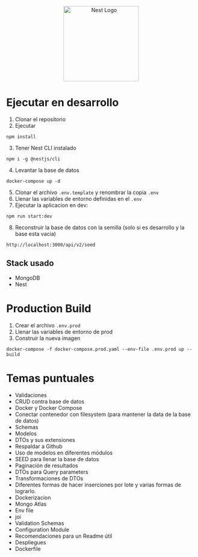<p align="center">
  <a href="http://nestjs.com/" target="blank"><img src="https://nestjs.com/img/logo-small.svg" width="200" alt="Nest Logo" /></a>
</p>

# Ejecutar en desarrollo
1. Clonar el repositorio 
2. Ejecutar
```
npm install
```
3. Tener Nest CLI instalado
```
npm i -g @nestjs/cli
```
4. Levantar la base de datos
```
docker-compose up -d
```
5. Clonar el archivo ```.env.template``` y renombrar la copia ```.env```
6. Llenar las variables de entorno definidas en el ```.env```
7. Ejecutar la aplicacion en dev:
```
npm run start:dev
```
8. Reconstruir la base de datos con la semilla (solo si es desarrollo y la base esta vacia)
```
http://localhost:3000/api/v2/seed
```
## Stack usado
* MongoDB
* Nest
# Production Build
1. Crear el archivo ```.env.prod```
2. Llenar las variables de entorno de prod
3. Construir la nueva imagen
```
docker-compose -f docker-compose.prod.yaml --env-file .env.prod up --build
```

# Temas puntuales
* Validaciones
* CRUD contra base de datos
* Docker y Docker Compose
* Conectar contenedor con filesystem (para mantener la data de la base de datos)
* Schemas
* Modelos
* DTOs y sus extensiones
* Respaldar a Github
* Uso de modelos en diferentes módulos
* SEED para llenar la base de datos
* Paginación de resultados
* DTOs para Query parameters
* Transformaciones de DTOs
* Diferentes formas de hacer inserciones por lote y varias formas de lograrlo.
* Dockerizacion
* Mongo Atlas
* Env file
* joi
* Validation Schemas
* Configuration Module
* Recomendaciones para un Readme útil
* Despliegues
* Dockerfile
